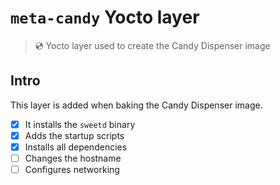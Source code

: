# `meta-candy` Yocto layer

> 💿 Yocto layer used to create the Candy Dispenser image

## Intro

This layer is added when baking the Candy Dispenser image.

* [x] It installs the `sweetd` binary
* [x] Adds the startup scripts
* [x] Installs all dependencies
* [ ] Changes the hostname
* [ ] Configures networking
